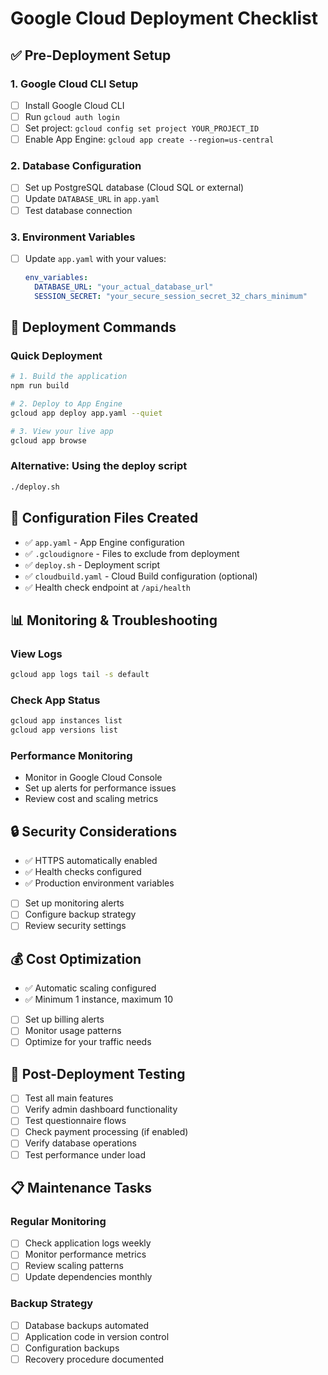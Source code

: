 # Google Cloud Deployment Checklist

## ✅ Pre-Deployment Setup

### 1. Google Cloud CLI Setup
- [ ] Install Google Cloud CLI
- [ ] Run `gcloud auth login`
- [ ] Set project: `gcloud config set project YOUR_PROJECT_ID`
- [ ] Enable App Engine: `gcloud app create --region=us-central`

### 2. Database Configuration
- [ ] Set up PostgreSQL database (Cloud SQL or external)
- [ ] Update `DATABASE_URL` in `app.yaml`
- [ ] Test database connection

### 3. Environment Variables
- [ ] Update `app.yaml` with your values:
  ```yaml
  env_variables:
    DATABASE_URL: "your_actual_database_url"
    SESSION_SECRET: "your_secure_session_secret_32_chars_minimum"
  ```

## 🚀 Deployment Commands

### Quick Deployment
```bash
# 1. Build the application
npm run build

# 2. Deploy to App Engine
gcloud app deploy app.yaml --quiet

# 3. View your live app
gcloud app browse
```

### Alternative: Using the deploy script
```bash
./deploy.sh
```

## 🔧 Configuration Files Created

- ✅ `app.yaml` - App Engine configuration
- ✅ `.gcloudignore` - Files to exclude from deployment
- ✅ `deploy.sh` - Deployment script
- ✅ `cloudbuild.yaml` - Cloud Build configuration (optional)
- ✅ Health check endpoint at `/api/health`

## 📊 Monitoring & Troubleshooting

### View Logs
```bash
gcloud app logs tail -s default
```

### Check App Status
```bash
gcloud app instances list
gcloud app versions list
```

### Performance Monitoring
- Monitor in Google Cloud Console
- Set up alerts for performance issues
- Review cost and scaling metrics

## 🔒 Security Considerations

- ✅ HTTPS automatically enabled
- ✅ Health checks configured
- ✅ Production environment variables
- [ ] Set up monitoring alerts
- [ ] Configure backup strategy
- [ ] Review security settings

## 💰 Cost Optimization

- ✅ Automatic scaling configured
- ✅ Minimum 1 instance, maximum 10
- [ ] Set up billing alerts
- [ ] Monitor usage patterns
- [ ] Optimize for your traffic needs

## 🎯 Post-Deployment Testing

- [ ] Test all main features
- [ ] Verify admin dashboard functionality
- [ ] Test questionnaire flows
- [ ] Check payment processing (if enabled)
- [ ] Verify database operations
- [ ] Test performance under load

## 📋 Maintenance Tasks

### Regular Monitoring
- [ ] Check application logs weekly
- [ ] Monitor performance metrics
- [ ] Review scaling patterns
- [ ] Update dependencies monthly

### Backup Strategy
- [ ] Database backups automated
- [ ] Application code in version control
- [ ] Configuration backups
- [ ] Recovery procedure documented